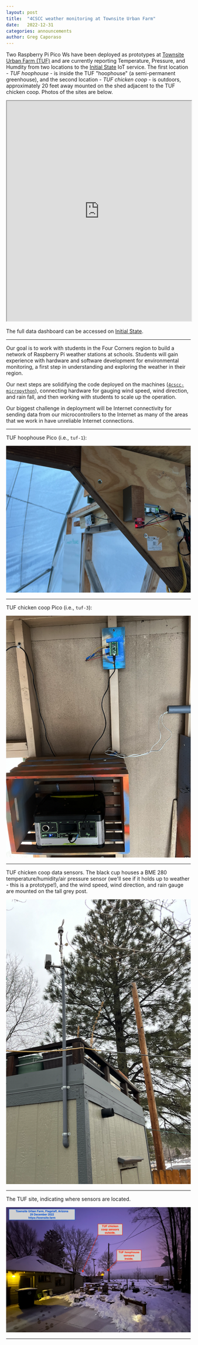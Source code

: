 ```yaml
---
layout: post
title:  "4CSCC weather monitoring at Townsite Urban Farm"
date:   2022-12-31
categories: announcements
author: Greg Caporaso
---
```


Two Raspberry Pi Pico Ws have been deployed as prototypes at [Townsite Urban Farm (TUF)](https://townsite.farm) and are currently reporting Temperature, Pressure, and Humdity from two locations to the [Initial State](https://iot.app.initialstate.com/#/) IoT service.
The first location - *TUF hoophouse* - is inside the TUF "hoophouse" (a semi-permanent greenhouse), and the second location - *TUF chicken coop* - is outdoors, approximately 20 feet away mounted on the shed adjacent to the TUF chicken coop. Photos of the sites are below.

<iframe width="100%" height="600px" src="https://iot.app.initialstate.com/embed/#/tiles/bkt_h0i9l4mxsnqb"></iframe>

The full data dashboard can be accessed on [Initial State](https://go.init.st/xwi3scd).

<hr>

Our goal is to work with students in the Four Corners region to build a network of Raspberry Pi weather stations at schools.
Students will gain experience with hardware and software development for environmental monitoring, a first step in understanding and exploring the weather in their region.

Our next steps are solidifying the code deployed on the machines ([`4cscc-micropython`](https://github.com/4cscc/micropython-4cscc)), connecting hardware for gauging wind speed, wind direction, and rain fall, and then working with students to scale up the operation.

Our biggest challenge in deployment will be Internet connectivity for sending data from our microcontrollers to the Internet as many of the areas that we work in have unreliable Internet connections.

<hr>

TUF hoophouse Pico (i.e., `tuf-1`):

![*TUF hoophouse* (hostname: `tuf-1`)](/images/2022-12-31-tuf-weather-station-images/tuf-1.png "*TUF hoophouse* (hostname: `tuf-1`)")

<hr>

TUF chicken coop Pico (i.e., `tuf-3`):

![*TUF chicken coop* (hostname: `tuf-3`)](/images/2022-12-31-tuf-weather-station-images/tuf-3.png "*TUF chicken coop* (hostname: `tuf-3`)")

<hr>

TUF chicken coop data sensors. The black cup houses a BME 280 temperature/humidity/air pressure sensor (we'll see if it holds up to weather - this is a prototype!), and the wind speed, wind direction, and rain gauge are mounted on the tall grey post.

![*TUF chicken coop sensors* (hostname: `tuf-3`)](/images/2022-12-31-tuf-weather-station-images/tuf-3-sensors.png "*TUF chicken coop sensors* (hostname: `tuf-3`)")

<hr>

The TUF site, indicating where sensors are located.

![*TUF site*](/images/2022-12-31-tuf-weather-station-images/tuf-site.png "*TUF site")

<hr>
